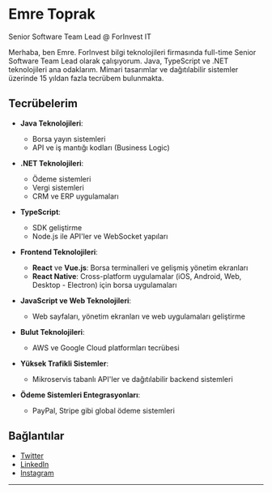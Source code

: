 # Emre Toprak

Senior Software Team Lead @ ForInvest IT

Merhaba, ben Emre. ForInvest bilgi teknolojileri firmasında full-time Senior Software Team Lead olarak çalışıyorum. Java, TypeScript ve .NET teknolojileri ana odaklarım. Mimari tasarımlar ve dağıtılabilir sistemler üzerinde 15 yıldan fazla tecrübem bulunmakta.

## Tecrübelerim

- **Java Teknolojileri**: 
  - Borsa yayın sistemleri
  - API ve iş mantığı kodları (Business Logic)

- **.NET Teknolojileri**: 
  - Ödeme sistemleri
  - Vergi sistemleri
  - CRM ve ERP uygulamaları

- **TypeScript**:
  - SDK geliştirme
  - Node.js ile API'ler ve WebSocket yapıları

- **Frontend Teknolojileri**:
  - **React** ve **Vue.js**: Borsa terminalleri ve gelişmiş yönetim ekranları
  - **React Native**: Cross-platform uygulamalar (iOS, Android, Web, Desktop - Electron) için borsa uygulamaları

- **JavaScript ve Web Teknolojileri**:
  - Web sayfaları, yönetim ekranları ve web uygulamaları geliştirme

- **Bulut Teknolojileri**:
  - AWS ve Google Cloud platformları tecrübesi

- **Yüksek Trafikli Sistemler**:
  - Mikroservis tabanlı API'ler ve dağıtılabilir backend sistemleri

- **Ödeme Sistemleri Entegrasyonları**:
  - PayPal, Stripe gibi global ödeme sistemleri

## Bağlantılar

- [Twitter](https://twitter.com/emretoprak)
- [LinkedIn](https://www.linkedin.com/in/emre-toprak-b750a319/)
- [Instagram](https://www.instagram.com/emretoprak)

---
